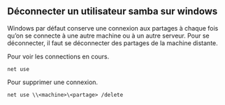## Déconnecter un utilisateur samba sur windows
Windows par défaut conserve une connexion aux partages à chaque fois qu’on se connecte à une autre machine ou à un autre serveur.
Pour se déconnecter, il faut se déconnecter des partages de la machine distante.

Pour voir les connections en cours.
```
net use
```

Pour supprimer une connexion.
```
net use \\<machine>\<partage> /delete							
```
